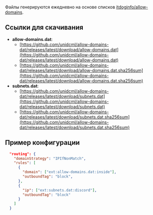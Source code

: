 Файлы генерируются ежедневно на основе списков [itdoginfo/allow-domains](https://github.com/itdoginfo/allow-domains).

## Ссылки для скачивания

- **allow-domains.dat**: 
  - [https://github.com/unidcml/allow-domains-dat/releases/latest/download/allow-domains.dat](https://github.com/unidcml/allow-domains-dat/releases/latest/download/allow-domains.dat)
  - [https://github.com/unidcml/allow-domains-dat/releases/latest/download/allow-domains.dat.sha256sum](https://github.com/unidcml/allow-domains-dat/releases/latest/download/allow-domains.dat.sha256sum)
- **subnets.dat**:
  - [https://github.com/unidcml/allow-domains-dat/releases/latest/download/subnets.dat](https://github.com/unidcml/allow-domains-dat/releases/latest/download/subnets.dat)
  - [https://github.com/unidcml/allow-domains-dat/releases/latest/download/subnets.dat.sha256sum](https://github.com/unidcml/allow-domains-dat/releases/latest/download/subnets.dat.sha256sum)

## Пример конфигурации

```json
  "routing": {
    "domainStrategy": "IPIfNonMatch",
    "rules": [
      {
        "domain": ["ext:allow-domains.dat:inside"],
        "outboundTag": "block",
      },
      {
        "ip": ["ext:subnets.dat:discord"],
        "outboundTag": "block"
      }
    ]
  }
```
